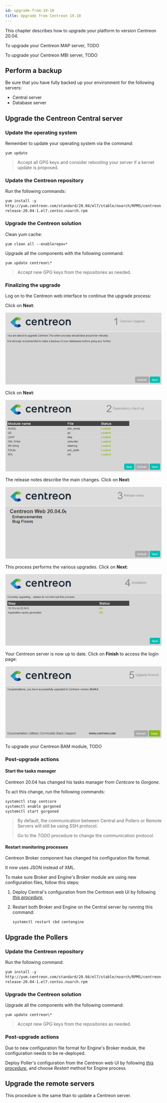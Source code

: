 ```yaml
---
id: upgrade-from-19-10
title: Upgrade from Centreon 19.10
---
```


This chapter describes how to upgrade your platform to version Centreon 20.04.

To upgrade your Centreon MAP server, TODO

To upgrade your Centreon MBI server, TODO

## Perform a backup

Be sure that you have fully backed up your environment for the following
servers:

- Central server
- Database server

## Upgrade the Centreon Central server

### Update the operating system

Remember to update your operating system via the command:

```shell
yum update
```

> Accept all GPG keys and consider rebooting your server if a kernel update is
> proposed.

### Update the Centreon repository

Run the following commands:

```shell
yum install -y http://yum.centreon.com/standard/20.04/el7/stable/noarch/RPMS/centreon-release-20.04-1.el7.centos.noarch.rpm
```

### Upgrade the Centreon solution

Clean yum cache:

```shell
yum clean all --enablerepo=*
```

Upgrade all the components with the following command:

```shell
yum update centreon\*
```

> Accept new GPG keys from the repositories as needed.

### Finalizing the upgrade

Log on to the Centreon web interface to continue the upgrade process:

Click on **Next**:

![image](../assets/upgrade/web_update_1.png)

Click on **Next**:

![image](../assets/upgrade/web_update_2.png)

The release notes describe the main changes. Click on **Next**:

![image](../assets/upgrade/web_update_3.png)

This process performs the various upgrades. Click on **Next**:

![image](../assets/upgrade/web_update_4.png)

Your Centreon server is now up to date. Click on **Finish** to access the login
page:

![image](../assets/upgrade/web_update_5.png)

To upgrade your Centreon BAM module, TODO

### Post-upgrade actions

#### Start the tasks manager

Centreon 20.04 has changed his tasks manager from *Centcore* to *Gorgone*.

To act this change, run the following commands:

```shell
systemctl stop centcore
systemctl enable gorgoned
systemctl start gorgoned
```

> By default, the communication between Central and Pollers or Remote Servers
> will still be using SSH protocol.
>
> Go to the *TODO* procedure to change the communication protocol.

#### Restart monitoring processes

Centreon Broker component has changed his configuration file format.

It now uses JSON instead of XML.

To make sure Broker and Engine's Broker module are using new configuration files,
follow this steps:

1. Deploy Central's configuration from the Centreon web UI by following
*[this procedure](../monitoring/deploy.html)*,
2. Restart both Broker and Engine on the Central server by running this
command:

    ```shell
    systemctl restart cbd centengine
    ```

## Upgrade the Pollers

### Update the Centreon repository

Run the following command:

```shell
yum install -y http://yum.centreon.com/standard/20.04/el7/stable/noarch/RPMS/centreon-release-20.04-1.el7.centos.noarch.rpm
```

### Upgrade the Centreon solution

Upgrade all the components with the following command:

```shell
yum update centreon\*
```

> Accept new GPG keys from the repositories as needed.

### Post-upgrade actions

Due to new configuration file format for Engine's Broker module, the
configuration needs to be re-deployed.

Deploy Poller's configuration from the Centreon web UI by following
*[this procedure](../monitoring/deploy.html)*, and choose *Restart* method for Engine process.

## Upgrade the remote servers

This procedure is the same than to update a Centreon server.
